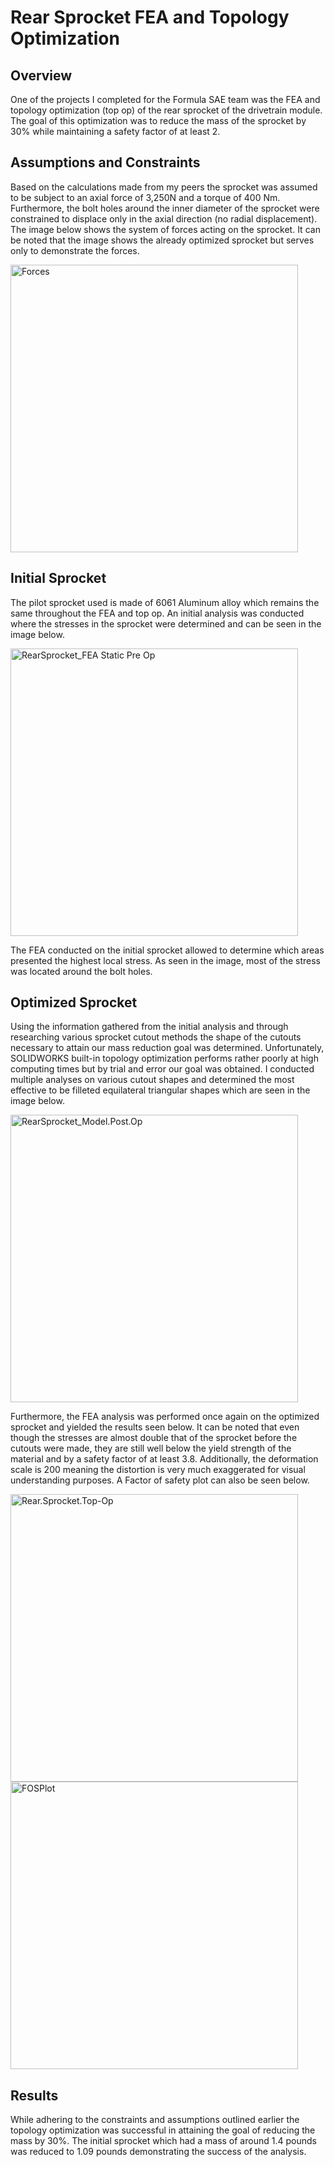 # Rear Sprocket FEA and Topology Optimization
## Overview
One of the projects I completed for the Formula SAE team was the FEA and topology optimization (top op) of 
the rear sprocket of the drivetrain module. The goal of this optimization was to reduce the mass of the sprocket by 30%
while maintaining a safety factor of at least 2.

## Assumptions and Constraints
Based on the calculations made from my peers the sprocket was assumed to be subject to an axial force of 3,250N 
and a torque of 400 Nm. Furthermore, the bolt holes around the inner diameter of the sprocket were constrained
to displace only in the axial direction (no radial displacement). The image below shows the system of forces acting
on the sprocket. It can be noted that the image shows the already optimized sprocket but serves only to demonstrate the forces.

<img width="460" alt="Forces" src="https://github.com/user-attachments/assets/9b1f6a29-af35-406b-84d3-de0d420ab5e7" />


## Initial Sprocket
The pilot sprocket used is made of 6061 Aluminum alloy which remains the same throughout the FEA and top op.
An initial analysis was conducted where the stresses in the sprocket were determined and can be seen in the image below.

<img width="460" alt="RearSprocket_FEA Static Pre Op" src="https://github.com/user-attachments/assets/556d47da-ca2f-4284-afa2-88dcd55c2d86" />

The FEA conducted on the initial sprocket allowed to determine which areas presented the highest local stress.
As seen in the image, most of the stress was located around the bolt holes. 

## Optimized Sprocket
Using the information gathered from the initial analysis and through researching various sprocket cutout methods 
the shape of the cutouts necessary to attain our mass reduction goal was determined. Unfortunately,
SOLIDWORKS built-in topology optimization performs rather poorly at high computing times but by trial and error
our goal was obtained. I conducted multiple analyses on various cutout shapes and determined the most effective to be filleted
equilateral triangular shapes which are seen in the image below. 

<img width="460" alt="RearSprocket_Model.Post.Op" src="https://github.com/user-attachments/assets/0aceb232-d5ee-4b51-aafa-0e227cbf6e96" />

Furthermore, the FEA analysis was performed once again on the 
optimized sprocket and yielded the results seen below.
It can be noted that even though the stresses are almost double that of the sprocket before the cutouts were made, they are still well below the yield strength of the material and by a safety factor of at least 3.8. Additionally, the deformation scale is 200 meaning the distortion is very much exaggerated for visual understanding purposes. A Factor of safety plot can also be seen below.


<img width="460" alt="Rear.Sprocket.Top-Op" src="https://github.com/user-attachments/assets/73bbdd7e-bb65-4796-8625-115ef946d2f7"/>

<img width="460" alt="FOSPlot" src="https://github.com/user-attachments/assets/a613935a-9607-474c-8f51-fe84bf9cb86a"/>

## Results
While adhering to the constraints and assumptions outlined earlier the topology optimization was successful in attaining the goal of reducing the mass by 30%. The initial sprocket which had a mass of around 1.4 pounds was reduced to 1.09 pounds demonstrating the success of the analysis.

